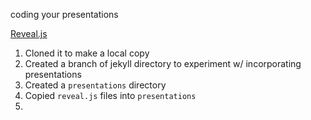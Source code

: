 coding your presentations

[Reveal.js](https://github.com/hakimel/reveal.js)

1. Cloned it to make a local copy
2. Created a branch of jekyll directory to experiment w/ incorporating presentations
3. Created a ```presentations``` directory
4. Copied ```reveal.js``` files into ```presentations```
5. 